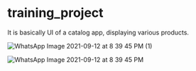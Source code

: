 # training_project

It is basically UI of a catalog app, displaying various products.


![WhatsApp Image 2021-09-12 at 8 39 45 PM (1)](https://user-images.githubusercontent.com/56046350/194697156-d8fde033-d344-4ab6-a64c-a6f5bc2e4b85.jpeg)


![WhatsApp Image 2021-09-12 at 8 39 45 PM](https://user-images.githubusercontent.com/56046350/194697169-60fcf54e-4090-46d8-b84a-7eea26b4fea8.jpeg)

